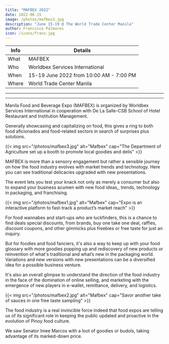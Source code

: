 ```yaml
---
title: "MAFBEX 2022"
date: 2022-06-15
image: /photos/mafbex3.jpg
description: "June 15-19 @ The World Trade Center Manila"
author: Francisco Palmares
icon: /icons/franz.jpg
---
```



<!-- Wednesday, June 15, 2022 -->

Info | Details 
--- | ---
What | MAFBEX
Who | Worldbex Services International
When | 15-19 June 2022 from 10:00 AM - 7:00 PM
Where | World Trade Center Manila


---

 <!-- , and for the benefit of ABS-CBN Lingkod Kapamilya Foundation. -->

<!-- This June 15, the country’s premier food and beverages expo goes back on-ground once again at World Trade Center Manila. MAFBEX brings everyone to a new world of good taste as the return was welcomed by various speakers and guests of honor at the opening ceremony.

The opening ceremony was held at the World Trade Center, and started with a doxology and after that, an entertaining dance and song performance. 

Along with that, WSI’s founding chairman, Joseph Ang, also gave his thanks for the continuous support for MAFBEX. Mayor Imelda Calixto-Rubiano represented by Chief Peter Eric D. Pardo, the chief of staff of the Mayor of Pasay, also talked about the importance of local tourism and revitalizing the economy from the pandemic. Mr. Woodrow C. Maquiling, the undersecretary of the Department of Tourism, also welcomed the return of MAFBEX on-ground. 

Lastly, Senator Imee Marcos also discussed the importance of the logistics of food and the role of agriculture in the food industry during her speech. Sen. Imee Marcos, Chief Peter Eric D. Pardo, Mr. Woodrow C. Maquiling, along with Joseph L. Ang, Levi Ang, Jill Aithnie Ang, and Rene Ramos initiates the ribbon cutting ceremony to celebrate the opening of MAFBEX.

Important figures in the food and beverages industry such as the Department of Agriculture's Undersecretary Evelyn Lavina and Undersecretary Ms. Kristine Evangelista, Dr. Ramon Yedra, the OIC Agribusiness and Marketing Assistance Services (AMAS), Mr. Benhur Ong, Chancellor of De La Salle - College of Saint Benilde, Dean Marie Castro of SHRIM DLS-CSB, and celebrity chef Ninong Ry also joined the opening ceremony and participated in the ribbon cutting.

This year’s 16th edition of MAFBEX brings the Chefs of the World program, Demo stages, and the Flaircup Competition on-ground once again. Besides that, there are also various zones, including the Brew District, that professionals, home cooks, and hobbyists can visit to find new and familiar products that can help elevate their cooking. 

MAFBEX will have its doors open from June 15-19, 2022 at 10:00 AM - 7:00 PM at World Trade Center Manila. Buy your tickets here: http://register.worldbexevents.com/ 

Follow them:
- Fb page: MAFBEX 
- IG page @MAFBEX 

-->

---

<!-- eturning to the familiar venue famous for expos - World Trade Center in this new normal format still requires a checkpoint with a vaccine card. -->


<!-- Its unloading time at the entrance of the World Trade Center
It has been a couple of years since expos hibernated due to pandemic restrictions. And it's like a homecoming to attend the opening of MAFBEX,  which is holding its 13th edition to date.

Attendees line up at the entrance for a bag and vaccine card check
Thanks Ganda Negosyo for the ticket complement, the fondness of going to an expo sparked anew.  -->

Manila Food and Beverage Expo (MAFBEX) is organized by Worldbex Services International in cooperation with De La Salle-CSB School of Hotel Restaurant and Institution Management.

<!-- is a perennial 5-day techno fun fare before the onset of the pandemic.  --> Generally showcasing and capitalizing on food, this gives a ring to both food aficionados and food-related sectors in search of surprises plus solutions.

{{< img src="/photos/mafbex3.jpg" alt="Mafbex" cap="The Department of Agriculture set up a booth to promote local goodies and delis" >}}


MAFBEX is more than a sensory engagement but rather a sensible journey on how the food industry evolves with market trends and technology. Here you can see traditional delicacies upgraded with new presentations.

<!-- Waiting for a cooking demo for a Malaysian condiment brand -->



<!-- Participated with all segments of MSMEs and was well supported by government partners and private sectors., MAFBEX has evolved to cater also to manufacturing and tourism industries to entrepreneurs and small business owners teeming with all the exhibitors. -->

<!-- Packaging variations on display for food pack dealers -->

The event lets you test your knack not only as merely a consumer but also to expand your business acumen with new food ideas,, trends, technology in packaging, and franchising.


{{< img src="/photos/mafbex1.jpg" alt="Mafbex" cap="Expo is an interactive platform to fast-track a product’s market reach" >}}

<!-- Lembest, a lechon franchiser, offers a wheel of fortune gimmick -->

For food wannabes and start-ups who are luckfinders,  this is a chance to find deals special discounts, from brands,  buy one take one deal, raffles, discount coupons, and other gimmicks plus freebies or free taste for just an inquiry.


<!-- Tantalizing food arrangement of a Chinese specialty -->

But for foodies and food fanciers, it's also a way to keep up with your food glossary with more goodies popping up and rediscovery of new products or reinvention of what's traditional and what’s new in the packaging world. Variations and new versions with new presentations can be a diversified idea for a possible business venture.


<!-- New food gadgets like this USB coffee tumbler is a promising must-have -->
It's also an overall glimpse to understand the direction of the food industry in the face of the domination of online selling, and marketing with the emergence of new players in e-wallet, remittance, delivery, and logistics.


{{< img src="/photos/mafbex2.jpg" alt="Mafbex" cap="Savor another take of sauces in one free taste sampling" >}}


The food industry is a real invincible force indeed that food expos are telling us of its significant role in keeping the public updated and proactive in the evolution of Pinoy food culture.



<!-- After a comfortable hour. you have this all settling on your rounds. With free taste, a collection of brochures, giveaways, small explanations, free cooking demos, and even a good massage. That makes the expo exploits worth the scan and scout navigation. -->


<!-- There's a message in massage to culminate your exposerye  a courtesy of Hiro -->



<!-- A gathering crowd was forming on my way out. A figure emerged out of the selfie chasers. It's a lady reemerging from a familiar time and it’s such a pleasant surprise to see  -->

We saw Senator Imee Marcos with a loot of goodies or budols, taking advantage of its marked-down price.

<!-- Thai Chicken Coatig B1Y1 @24, Xollageb Drink @20, LC 500g Bihn @33 -->
